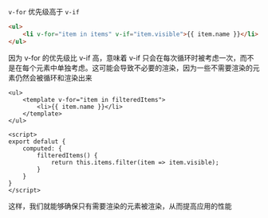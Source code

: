 `v-for` 优先级高于 `v-if`

```html
<ul> 
	<li v-for="item in items" v-if="item.visible">{{ item.name }}</li> 
</ul>
```

因为 v-for 的优先级比 v-if 高，意味着 v-if 只会在每次循环时被考虑一次，而不是在每个元素中单独考虑。这可能会导致不必要的渲染，因为一些不需要渲染的元素仍然会被循环和渲染出来

```vue
<ul>
	<template v-for="item in filteredItems">
		<li>{{ item.name }}</li>
	</template>
</ul>

<script>
export defalut {
	computed: {
		filteredItems() {
			return this.items.filter(item => item.visible);
		}
	}
}
</script>
```

这样，我们就能够确保只有需要渲染的元素被渲染，从而提高应用的性能